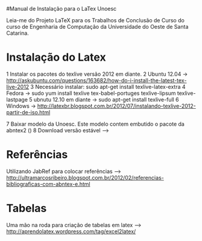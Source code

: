 #Manual de Instalação para o LaTex Unoesc

Leia-me do Projeto LaTeX para os Trabalhos de Conclusão de Curso do curso de Engenharia de Computação da Universidade do Oeste de Santa Catarina.

# Instalação do Latex

1 Instalar os pacotes do texlive versão 2012 em diante.
2 Ubuntu 12.04 -> http://askubuntu.com/questions/163682/how-do-i-install-the-latest-tex-live-2012 
3 Necessário instalar: sudo apt-get install texlive-latex-extra
4 Fedora -> sudo yum install texlive tex-babel-portuges texlive-lipsum texlive-lastpage 
5 ubnutu 12.10 em diante ->  sudo apt-get install texlive-full
6 Windows -> http://latexbr.blogspot.com.br/2012/07/instalando-texlive-2012-partir-de-iso.html

7 Baixar modelo da Unoesc. Este modelo contem embutido o pacote da abntex2 ()
8 Download versão estável --> 


# Referências

Utilizando JabRef para colocar referências --> http://ultramarcosribeiro.blogspot.com.br/2012/02/referencias-bibliograficas-com-abntex-e.html

# Tabelas 
Uma mão na roda para criação de tabelas em latex --> http://aprendolatex.wordpress.com/tag/excel2latex/
